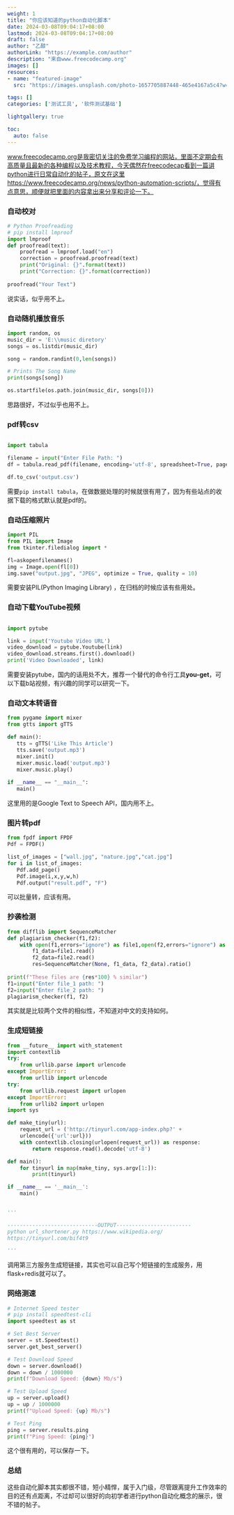 ```yaml
---
weight: 1
title: "你应该知道的python自动化脚本"
date: 2024-03-08T09:04:17+08:00
lastmod: 2024-03-08T09:04:17+08:00
draft: false
author: "乙醇"
authorLink: "https://example.com/author"
description: "来自www.freecodecamp.org"
images: []
resources:
- name: "featured-image"
  src: "https://images.unsplash.com/photo-1657705887448-465e4167a5c4?w=300"

tags: []
categories: ['测试工具', '软件测试基础']

lightgallery: true

toc:
  auto: false
---
```


www.freecodecamp.org是我密切关注的免费学习编程的网站，里面不定期会有高质量且最新的各种编程以及技术教程，今天偶然在freecodecap看到一篇讲python进行日常自动化的帖子，原文在这里https://www.freecodecamp.org/news/python-automation-scripts/，觉得有点意思，顺便就把里面的内容拿出来分享和评论一下。

### 自动校对

```python
# Python Proofreading
# pip install lmproof
import lmproof
def proofread(text):
    proofread = lmproof.load("en")
    correction = proofread.proofread(text)
    print("Original: {}".format(text))
    print("Correction: {}".format(correction))
    
proofread("Your Text")
```

说实话，似乎用不上。

### 自动随机播放音乐

```python
import random, os
music_dir = 'E:\\music diretory'
songs = os.listdir(music_dir)

song = random.randint(0,len(songs))

# Prints The Song Name
print(songs[song])  

os.startfile(os.path.join(music_dir, songs[0])) 
```

思路很好，不过似乎也用不上。


### pdf转csv

```python

import tabula

filename = input("Enter File Path: ")
df = tabula.read_pdf(filename, encoding='utf-8', spreadsheet=True, pages='1')

df.to_csv('output.csv')

```

需要```pip install tabula```，在做数据处理的时候就很有用了，因为有些站点的收据下载的格式默认就是pdf的。

### 自动压缩照片

```python
import PIL
from PIL import Image
from tkinter.filedialog import *

fl=askopenfilenames()
img = Image.open(fl[0])
img.save("output.jpg", "JPEG", optimize = True, quality = 10)
```

需要安装PIL(Python Imaging Library) ，在归档的时候应该有些用处。

### 自动下载YouTube视频

```python

import pytube

link = input('Youtube Video URL')
video_download = pytube.Youtube(link)
video_download.streams.first().download()
print('Video Downloaded', link)
```

需要安装pytube，国内的话用处不大，推荐一个替代的命令行工具**you-get**，可以下载b站视频，有兴趣的同学可以研究一下。

### 自动文本转语音

```python
from pygame import mixer
from gtts import gTTS

def main():
   tts = gTTS('Like This Article')
   tts.save('output.mp3')
   mixer.init()
   mixer.music.load('output.mp3')
   mixer.music.play()
   
if __name__ == "__main__":
   main()

```
这里用的是Google Text to Speech API，国内用不上。


### 图片转pdf

```python
from fpdf import FPDF
Pdf = FPDF()

list_of_images = ["wall.jpg", "nature.jpg","cat.jpg"]
for i in list_of_images:
   Pdf.add_page()
   Pdf.image(i,x,y,w,h)
   Pdf.output("result.pdf", "F")
```

可以批量转，应该有用。

### 抄袭检测

```python
from difflib import SequenceMatcher
def plagiarism_checker(f1,f2):
    with open(f1,errors="ignore") as file1,open(f2,errors="ignore") as file2:
        f1_data=file1.read()
        f2_data=file2.read()
        res=SequenceMatcher(None, f1_data, f2_data).ratio()
        
print(f"These files are {res*100} % similar")
f1=input("Enter file_1 path: ")
f2=input("Enter file_2 path: ")
plagiarism_checker(f1, f2)
```
其实就是比较两个文件的相似性，不知道对中文的支持如何。

### 生成短链接

```python
from __future__ import with_statement
import contextlib
try:
	from urllib.parse import urlencode
except ImportError:
	from urllib import urlencode
try:
	from urllib.request import urlopen
except ImportError:
	from urllib2 import urlopen
import sys

def make_tiny(url):
	request_url = ('http://tinyurl.com/app-index.php?' + 
	urlencode({'url':url}))
	with contextlib.closing(urlopen(request_url)) as response:
		return response.read().decode('utf-8')

def main():
	for tinyurl in map(make_tiny, sys.argv[1:]):
		print(tinyurl)

if __name__ == '__main__':
	main()
    

'''

-----------------------------OUTPUT------------------------
python url_shortener.py https://www.wikipedia.org/
https://tinyurl.com/bif4t9

'''
```
    
调用第三方服务生成短链接，其实也可以自己写个短链接的生成服务，用flask+redis就可以了。


### 网络测速

```python
# Internet Speed tester
# pip install speedtest-cli
import speedtest as st

# Set Best Server
server = st.Speedtest()
server.get_best_server()

# Test Download Speed
down = server.download()
down = down / 1000000
print(f"Download Speed: {down} Mb/s")

# Test Upload Speed
up = server.upload()
up = up / 1000000
print(f"Upload Speed: {up} Mb/s")

# Test Ping
ping = server.results.ping
print(f"Ping Speed: {ping}")

```

这个很有用的，可以保存一下。


### 总结

这些自动化脚本其实都很不错，短小精悍，属于入门级，尽管跟离提升工作效率的目的还有点距离，不过却可以很好的向初学者进行python自动化概念的展示，很不错的帖子。